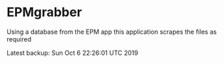 # EPMgrabber
Using a database from the EPM app this application scrapes the files as required


Latest backup: Sun Oct 6 22:26:01 UTC 2019
